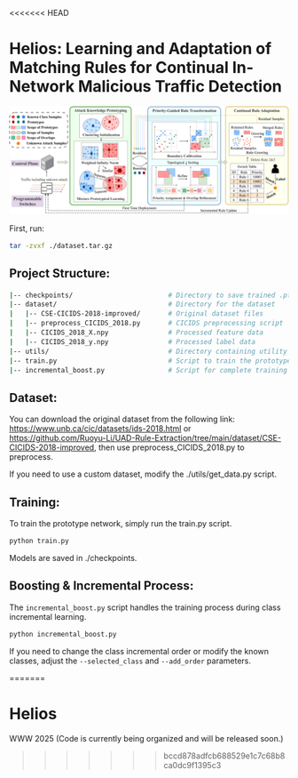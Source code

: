 <<<<<<< HEAD
# Helios: Learning and Adaptation of Matching Rules for Continual In-Network Malicious Traffic Detection
![overview](./overview.png)

First, run:
```sh
tar -zvxf ./dataset.tar.gz
```

## Project Structure:
```bash
|-- checkpoints/                        # Directory to save trained .pth files
|-- dataset/                            # Directory for the dataset
|   |-- CSE-CICIDS-2018-improved/       # Original dataset files
|   |-- preprocess_CICIDS_2018.py       # CICIDS preprocessing script
|   |-- CICIDS_2018_X.npy               # Processed feature data
|   |-- CICIDS_2018_y.npy               # Processed label data
|-- utils/                              # Directory containing utility functions
|-- train.py                            # Script to train the prototype network
|-- incremental_boost.py                # Script for complete training of the prototype network, boosting, and the incremental process
```

## Dataset:


You can download the original dataset from the following link:
https://www.unb.ca/cic/datasets/ids-2018.html or https://github.com/Ruoyu-Li/UAD-Rule-Extraction/tree/main/dataset/CSE-CICIDS-2018-improved, then use preprocess_CICIDS_2018.py to preprocess.

If you need to use a custom dataset, modify the ./utils/get_data.py script.

## Training:
To train the prototype network, simply run the train.py script.
```python
python train.py
```
Models are saved in ./checkpoints.

## Boosting & Incremental Process:
The `incremental_boost.py` script handles the training process during class incremental learning.
```python
python incremental_boost.py
```
If you need to change the class incremental order or modify the known classes, adjust the `--selected_class` and `--add_order` parameters.

=======
# Helios
WWW 2025 (Code is currently being organized and will be released soon.)
>>>>>>> bccd878adfcb688529e1c7c68b8ca0dc9f1395c3
